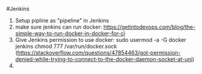 #Jenkins

1. Setup pipline as "pipeline" in Jenkins
2. make sure jenkins can run docker:
    https://getintodevops.com/blog/the-simple-way-to-run-docker-in-docker-for-ci
3. Give Jenkins permission to use docker:
   sudo usermod -a -G docker jenkins
   chmod 777 /var/run/docker.sock
   (https://stackoverflow.com/questions/47854463/got-permission-denied-while-trying-to-connect-to-the-docker-daemon-socket-at-uni)
4.   
    

